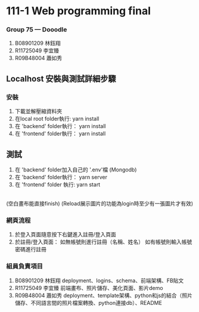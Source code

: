 # 111-1 Web programming final
### Group 75 — Dooodle
1. B08901209 林鈺翔
2. R11725049 李宜臻
3. R09B48004 蕭如秀

## Localhost 安裝與測試詳細步驟
### 安裝
1. 下載並解壓縮資料夾
2. 在local root folder執行:
    yarn install
3. 在 'backend' folder執行：
    yarn install
4. 在 'frontend' folder執行：
    yarn install
    
## 測試
1. 在 'backend' folder加入自己的 '.env'檔 (Mongodb)
2. 在 'backend' folder執行：
    yarn server
3. 在 'frontend' folder 執行:
    yarn start
<br>
(空白畫布能直接finish)
(Reload展示圖片的功能為login時至少有一張圖片才有效)

### 網頁流程
1. 於登入頁面隨意按下右鍵進入註冊/登入頁面
2. 於註冊/登入頁面：
    如無帳號則進行註冊（名稱、姓名）
    如有帳號則輸入帳號密碼進行註冊
    
### 組員負責項目
1. B08901209 林鈺翔    deployment、logins、schema、前端架構、FB貼文
2. R11725049 李宜臻    前端畫布、照片儲存、美化頁面、影片demo
3. R09B48004 蕭如秀    deployment、template架構、python和js的結合（照片儲存、不同語言間的照片檔案轉換、python連接db）、README
